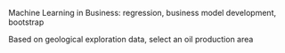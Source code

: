 Machine Learning in Business: regression, business model development, bootstrap

Based on geological exploration data, select an oil production area